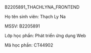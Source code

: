 B2205891_THACHLYNA_FRONTEND 

Họ tên sinh viên: Thạch Ly Na

MSSV: B2205891

Lớp học phần: Phát triển ứng dụng Web

Mã học phần: CT44902
